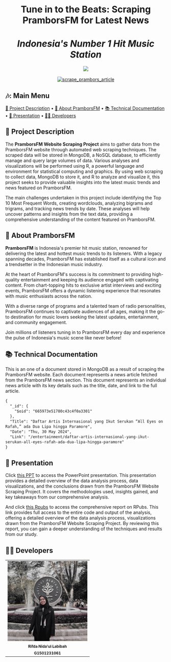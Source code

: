 <div align="center">
  <h1><strong>Tune in to the Beats: Scraping PramborsFM for Latest News</strong></h1>
  <h1><em>Indonesia's Number 1 Hit Music Station</em></h1>
  <p align="center" width="100%">
    <img width="30%" src="https://upload.wikimedia.org/wikipedia/id/thumb/d/d1/Prambors.svg/800px-Prambors.svg.png">
  </p>
  
[![scrape_prambors_article](https://github.com/rifdanid/scraping-prambors-article/actions/workflows/main.yml/badge.svg)](https://github.com/rifdanid/scraping-prambors-article/actions/workflows/main.yml)
</div>

## 🎶: Main Menu
</div>

[:mag_right: Project Description](#mag_right-project-description)
•
[:scroll: About PramborsFM](#scroll-about-pramborsfm)
•
[:books: Technical Documentation](#books-technical-documentation)
•
[:microphone: Presentation](#microphone-presentation)
•
[:man_technologist: Developers](#man_technologist-developers)
</div>


## :mag_right: Project Description

The **PramborsFM Website Scraping Project** aims to gather data from the PramborsFM website through automated web scraping techniques. The scraped data will be stored in MongoDB, a NoSQL database, to efficiently manage and query large volumes of data. Various analyses and visualizations will be performed using R, a powerful language and environment for statistical computing and graphics. By using web scraping to collect data, MongoDB to store it, and R to analyze and visualize it, this project seeks to provide valuable insights into the latest music trends and news featured on PramborsFM.

The main challenges undertaken in this project include identifying the Top 10 Most Frequent Words, creating wordclouds, analyzing bigrams and trigrams, and tracking news trends by date. These analyses will help uncover patterns and insights from the text data, providing a comprehensive understanding of the content featured on PramborsFM.

## :scroll: About PramborsFM

**PramborsFM** is Indonesia's premier hit music station, renowned for delivering the latest and hottest music trends to its listeners. With a legacy spanning decades, PramborsFM has established itself as a cultural icon and a trendsetter in the Indonesian music industry.

At the heart of PramborsFM's success is its commitment to providing high-quality entertainment and keeping its audience engaged with captivating content. From chart-topping hits to exclusive artist interviews and exciting events, PramborsFM offers a dynamic listening experience that resonates with music enthusiasts across the nation.

With a diverse range of programs and a talented team of radio personalities, PramborsFM continues to captivate audiences of all ages, making it the go-to destination for music lovers seeking the latest updates, entertainment, and community engagement.

Join millions of listeners tuning in to PramborsFM every day and experience the pulse of Indonesia's music scene like never before!

## :books: Technical Documentation
This is an one of a document stored in MongoDB as a result of scraping the PramborsFM website. Each document represents a news article fetched from the PramborsFM news section. This document represents an individual news article with its key details such as the title, date, and link to the full article.

```mongodb
{
  "_id": {
    "$oid": "665973e51780c43c4f0a3301"
  },
  "Title": "Daftar Artis Internasional yang Ikut Serukan “All Eyes on Rafah,” ada Dua Lipa hingga Paramore",
  "Date": "Thu, 30 May 2024",
  "Link": "/entertainment/daftar-artis-internasional-yang-ikut-serukan-all-eyes-rafah-ada-dua-lipa-hingga-paramore"
}
```
## :microphone: Presentation
Click [this PPT](https://github.com/rifdanid/scraping-prambors-article/blob/main/ppt%20scraping%20pramborsfm%20news.pdf) to access the PowerPoint presentation. This presentation provides a detailed overview of the data analysis process, data visualizations, and the conclusions drawn from the PramborsFM Website Scraping Project. It covers the methodologies used, insights gained, and key takeaways from our comprehensive analysis.

And click [this Rpubs](https://rpubs.com/rifdanlabibah/ScrapingPramborsArticle) to access the comprehensive report on RPubs. This link provides full access to the entire code and output of the analysis, offering a detailed overview of the data analysis process, visualizations drawn from the PramborsFM Website Scraping Project. By reviewing this report, you can gain a deeper understanding of the techniques and results from our study.

## :man_technologist: Developers
<table>
  <tr>
    <td align="center"><a href="https://github.com/rifdanid"><img src="Developer Pics.jpg" width="250px;" alt=""/><br /><sub><b>Rifda Nida'ul Labibah </b></sub></a><br /><a
<br /><sub><b>G1501231061 </b></sub></a>
  </tr>
</table>




